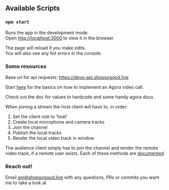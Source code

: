 ## Available Scripts

### `npm start`

Runs the app in the development mode.\
Open [http://localhost:3000](http://localhost:3000) to view it in the browser.

The page will reload if you make edits.\
You will also see any lint errors in the console.

### Some resources 

Base url for api requests: https://devo-api.shopsogood.live

Start [here](https://www.agora.io/en/blog/building-a-video-chat-app-using-react-hooks-and-agora/) for the basics on how to implement an Agora video call. 

Check out the doc for values to hardcode and some handy agora docs 
                      
When joining a stream the host client will have to, in order: 

1. Set the client role to ‘host’
2. Create local microphone and camera tracks 
3. Join the channel 
4. Publish the local tracks
5. Render the local video track in window

The audience client simply has to join the channel and render the remote video track, if a remote user exists. 
Each of these methods are [documented](https://api-ref.agora.io/en/video-sdk/web/4.x/index.html)

### Reach out!

Email [am@shopsogood.live](mailto://am@shopsogood.live) with any questions, PRs or commits you want me to take a look at
